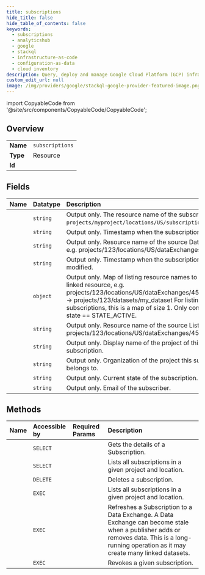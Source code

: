 ```yaml
---
title: subscriptions
hide_title: false
hide_table_of_contents: false
keywords:
  - subscriptions
  - analyticshub
  - google    
  - stackql
  - infrastructure-as-code
  - configuration-as-data
  - cloud inventory
description: Query, deploy and manage Google Cloud Platform (GCP) infrastructure and resources using SQL
custom_edit_url: null
image: /img/providers/google/stackql-google-provider-featured-image.png
---
```


import CopyableCode from '@site/src/components/CopyableCode/CopyableCode';




## Overview
<table><tbody>
<tr><td><b>Name</b></td><td><code>subscriptions</code></td></tr>
<tr><td><b>Type</b></td><td>Resource</td></tr>
<tr><td><b>Id</b></td><td><CopyableCode code="analyticshub.subscriptions" /></td></tr>
</tbody></table>

## Fields
| Name | Datatype | Description |
|:-----|:---------|:------------|
| <CopyableCode code="name" /> | `string` | Output only. The resource name of the subscription. e.g. `projects/myproject/locations/US/subscriptions/123`. |
| <CopyableCode code="creationTime" /> | `string` | Output only. Timestamp when the subscription was created. |
| <CopyableCode code="dataExchange" /> | `string` | Output only. Resource name of the source Data Exchange. e.g. projects/123/locations/US/dataExchanges/456 |
| <CopyableCode code="lastModifyTime" /> | `string` | Output only. Timestamp when the subscription was last modified. |
| <CopyableCode code="linkedDatasetMap" /> | `object` | Output only. Map of listing resource names to associated linked resource, e.g. projects/123/locations/US/dataExchanges/456/listings/789 -&gt; projects/123/datasets/my_dataset For listing-level subscriptions, this is a map of size 1. Only contains values if state == STATE_ACTIVE. |
| <CopyableCode code="listing" /> | `string` | Output only. Resource name of the source Listing. e.g. projects/123/locations/US/dataExchanges/456/listings/789 |
| <CopyableCode code="organizationDisplayName" /> | `string` | Output only. Display name of the project of this subscription. |
| <CopyableCode code="organizationId" /> | `string` | Output only. Organization of the project this subscription belongs to. |
| <CopyableCode code="state" /> | `string` | Output only. Current state of the subscription. |
| <CopyableCode code="subscriberContact" /> | `string` | Output only. Email of the subscriber. |
## Methods
| Name | Accessible by | Required Params | Description |
|:-----|:--------------|:----------------|:------------|
| <CopyableCode code="projects_locations_subscriptions_get" /> | `SELECT` | <CopyableCode code="locationsId, projectsId, subscriptionsId" /> | Gets the details of a Subscription. |
| <CopyableCode code="projects_locations_subscriptions_list" /> | `SELECT` | <CopyableCode code="locationsId, projectsId" /> | Lists all subscriptions in a given project and location. |
| <CopyableCode code="projects_locations_subscriptions_delete" /> | `DELETE` | <CopyableCode code="locationsId, projectsId, subscriptionsId" /> | Deletes a subscription. |
| <CopyableCode code="_projects_locations_subscriptions_list" /> | `EXEC` | <CopyableCode code="locationsId, projectsId" /> | Lists all subscriptions in a given project and location. |
| <CopyableCode code="projects_locations_subscriptions_refresh" /> | `EXEC` | <CopyableCode code="locationsId, projectsId, subscriptionsId" /> | Refreshes a Subscription to a Data Exchange. A Data Exchange can become stale when a publisher adds or removes data. This is a long-running operation as it may create many linked datasets. |
| <CopyableCode code="projects_locations_subscriptions_revoke" /> | `EXEC` | <CopyableCode code="locationsId, projectsId, subscriptionsId" /> | Revokes a given subscription. |
